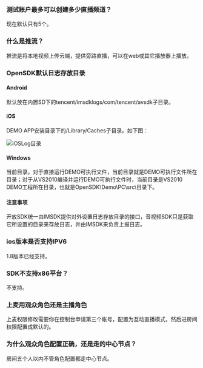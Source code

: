 ### 测试账户最多可以创建多少直播频道？  
现在默认只有5个。
	
### 什么是推流？  
推流是将本地视频上传云端，提供旁路直播，可以在web或其它播放器上播放。

### OpenSDK默认日志存放目录

#### Android

默认放在内置SD下的tencent/imsdklogs/com/tencent/avsdk子目录。         

#### iOS

DEMO APP安装目录下的/Library/Caches子目录。如下图：

![iOSLog目录](http://imgcache.tce.fsphere.cn/static/mccdn.qcloud.com/static/img/0837b7ff0ec0d611b0f2c7ddaef0c0a2/image.png)

#### Windows

当前目录。对于直接运行DEMO可执行文件，当前目录就是DEMO可执行文件所在目录；对于从VS2010编译并运行DEMO可执行文件时，当前目录是VS2010 DEMO工程所在目录，也就是OpenSDK\Demo\PC\src\目录下。

#### 注意事项

开放SDK统一由IMSDK提供对外设置日志存放目录的接口，音视频SDK只是获取它所设置的目录来存放日志，并由IMSDK来负责上报日志。

### ios版本是否支持IPV6
1.8版本已经支持。

### SDK不支持x86平台？
不支持。

### 上麦用观众角色还是主播角色
上麦权限修改需要你在控制台申请第三个帐号，配置为互动直播模式，然后进房间权限配置成默认的。

### 为什么观众角色配置正确，还是走的中心节点？
房间五个人以内不管角色配置都走中心节点。
